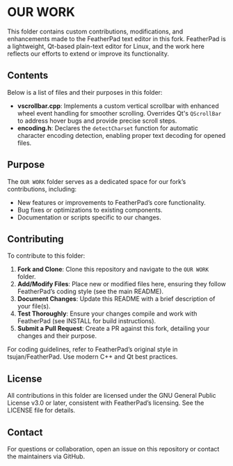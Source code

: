 # OUR WORK

This folder contains custom contributions, modifications, and enhancements made to the FeatherPad text editor in this fork. FeatherPad is a lightweight, Qt-based plain-text editor for Linux, and the work here reflects our efforts to extend or improve its functionality.

## Contents

Below is a list of files and their purposes in this folder:

- **vscrollbar.cpp**: Implements a custom vertical scrollbar with enhanced wheel event handling for smoother scrolling. Overrides Qt's `QScrollBar` to address hover bugs and provide precise scroll steps.
- **encoding.h**: Declares the `detectCharset` function for automatic character encoding detection, enabling proper text decoding for opened files.


## Purpose

The `OUR WORK` folder serves as a dedicated space for our fork’s contributions, including:

- New features or improvements to FeatherPad’s core functionality.
- Bug fixes or optimizations to existing components.
- Documentation or scripts specific to our changes.

## Contributing

To contribute to this folder:

1. **Fork and Clone**: Clone this repository and navigate to the `OUR WORK` folder.
2. **Add/Modify Files**: Place new or modified files here, ensuring they follow FeatherPad’s coding style (see the main README).
3. **Document Changes**: Update this README with a brief description of your file(s).
4. **Test Thoroughly**: Ensure your changes compile and work with FeatherPad (see INSTALL for build instructions).
5. **Submit a Pull Request**: Create a PR against this fork, detailing your changes and their purpose.

For coding guidelines, refer to FeatherPad’s original style in tsujan/FeatherPad. Use modern C++ and Qt best practices.

## License

All contributions in this folder are licensed under the GNU General Public License v3.0 or later, consistent with FeatherPad’s licensing. See the LICENSE file for details.

## Contact

For questions or collaboration, open an issue on this repository or contact the maintainers via GitHub.
